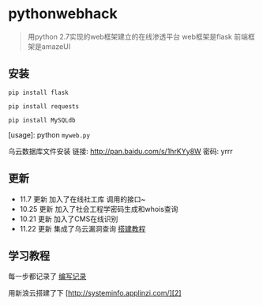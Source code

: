 # pythonwebhack

> 用python 2.7实现的web框架建立的在线渗透平台
> web框架是flask  前端框架是amazeUI

## 安装
`pip install flask`  

`pip install requests`  

`pip install MySQLdb  `  


[usage]: python `myweb.py `

乌云数据库文件安装 链接: http://pan.baidu.com/s/1hrKYy8W 密码: yrrr

## 更新

- 11.7 更新 加入了在线社工库 调用的接口~
- 10.25 更新 加入了社会工程学密码生成和whois查询
- 10.21 更新 加入了CMS在线识别
- 11.22 更新 集成了乌云漏洞查询 [搭建教程][3]

## 学习教程
每一步都记录了 [编写记录][1]


  用新浪云搭建了下 [http://systeminfo.applinzi.com/][2]


  [1]: http://bbs.ichunqiu.com/forum.php?mod=collection&action=view&ctid=65
  [2]: http://systeminfo.applinzi.com/
  [3]: http://bbs.ichunqiu.com/forum.php?mod=viewthread&tid=15744&page=1&extra=#pid261144
